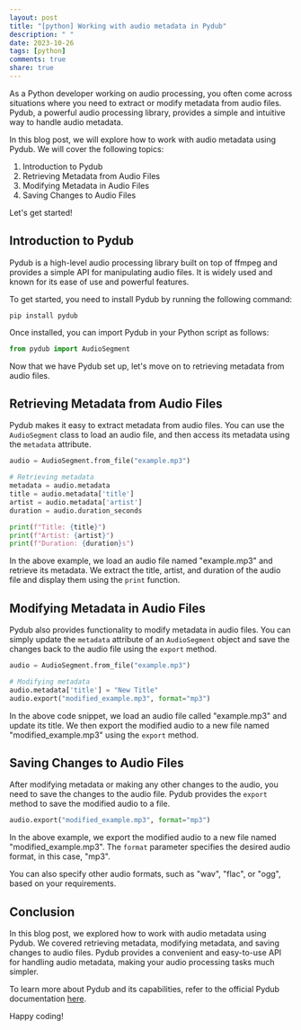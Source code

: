 ```yaml
---
layout: post
title: "[python] Working with audio metadata in Pydub"
description: " "
date: 2023-10-26
tags: [python]
comments: true
share: true
---
```


As a Python developer working on audio processing, you often come across situations where you need to extract or modify metadata from audio files. Pydub, a powerful audio processing library, provides a simple and intuitive way to handle audio metadata.

In this blog post, we will explore how to work with audio metadata using Pydub. We will cover the following topics:

1. Introduction to Pydub
2. Retrieving Metadata from Audio Files
3. Modifying Metadata in Audio Files
4. Saving Changes to Audio Files

Let's get started!

## Introduction to Pydub

Pydub is a high-level audio processing library built on top of ffmpeg and provides a simple API for manipulating audio files. It is widely used and known for its ease of use and powerful features.

To get started, you need to install Pydub by running the following command:

```shell
pip install pydub
```

Once installed, you can import Pydub in your Python script as follows:

```python
from pydub import AudioSegment
```

Now that we have Pydub set up, let's move on to retrieving metadata from audio files.

## Retrieving Metadata from Audio Files

Pydub makes it easy to extract metadata from audio files. You can use the `AudioSegment` class to load an audio file, and then access its metadata using the `metadata` attribute.

```python
audio = AudioSegment.from_file("example.mp3")

# Retrieving metadata
metadata = audio.metadata
title = audio.metadata['title']
artist = audio.metadata['artist']
duration = audio.duration_seconds

print(f"Title: {title}")
print(f"Artist: {artist}")
print(f"Duration: {duration}s")
```

In the above example, we load an audio file named "example.mp3" and retrieve its metadata. We extract the title, artist, and duration of the audio file and display them using the `print` function.

## Modifying Metadata in Audio Files

Pydub also provides functionality to modify metadata in audio files. You can simply update the `metadata` attribute of an `AudioSegment` object and save the changes back to the audio file using the `export` method.

```python
audio = AudioSegment.from_file("example.mp3")

# Modifying metadata
audio.metadata['title'] = "New Title"
audio.export("modified_example.mp3", format="mp3")
```

In the above code snippet, we load an audio file called "example.mp3" and update its title. We then export the modified audio to a new file named "modified_example.mp3" using the `export` method.

## Saving Changes to Audio Files

After modifying metadata or making any other changes to the audio, you need to save the changes to the audio file. Pydub provides the `export` method to save the modified audio to a file.

```python
audio.export("modified_example.mp3", format="mp3")
```

In the above example, we export the modified audio to a new file named "modified_example.mp3". The `format` parameter specifies the desired audio format, in this case, "mp3".

You can also specify other audio formats, such as "wav", "flac", or "ogg", based on your requirements.

## Conclusion

In this blog post, we explored how to work with audio metadata using Pydub. We covered retrieving metadata, modifying metadata, and saving changes to audio files. Pydub provides a convenient and easy-to-use API for handling audio metadata, making your audio processing tasks much simpler.

To learn more about Pydub and its capabilities, refer to the official Pydub documentation [here](https://github.com/jiaaro/pydub).

Happy coding!